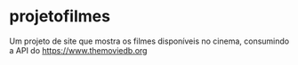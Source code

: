 # projetofilmes
Um projeto de site que mostra os filmes disponíveis no cinema, consumindo a API do https://www.themoviedb.org
